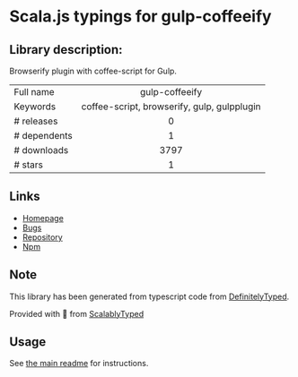 
# Scala.js typings for gulp-coffeeify


## Library description:
Browserify plugin with coffee-script for Gulp.

|                    |                 |
| ------------------ | :-------------: |
| Full name          | gulp-coffeeify |
| Keywords           | coffee-script, browserify, gulp, gulpplugin |
| # releases         | 0 |
| # dependents       | 1 |
| # downloads        | 3797 |
| # stars            | 1 |

## Links
- [Homepage](https://github.com/nariyu/gulp-coffeeify)
- [Bugs](https://github.com/nariyu/gulp-coffeeify/issues)
- [Repository](https://github.com/nariyu/gulp-coffeeify)
- [Npm](https://www.npmjs.com/package/gulp-coffeeify)
    


## Note
This library has been generated from typescript code from [DefinitelyTyped](https://definitelytyped.org).

Provided with :purple_heart: from [ScalablyTyped](https://github.com/oyvindberg/ScalablyTyped)

## Usage
See [the main readme](../../readme.md) for instructions.


